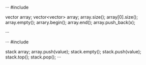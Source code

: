 ··· 
#include<vector>

vector<int> array;    vector<vector<int>> array;
array.size();    array[0].size();
array.empty();
arrary.begin();  array.end();  array.push_back(x);
  
··· 



··· 
#include<stack>

stack<int> array;
array.push(value);
stack.empty();
stack.push(value);
stack.top();
stack.pop();
··· 



